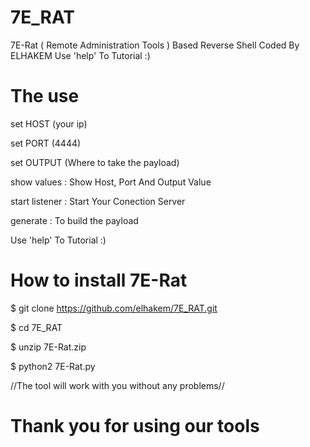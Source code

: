 # 7E_RAT

7E-Rat ( Remote Administration Tools ) Based Reverse Shell Coded By ELHAKEM Use 'help' To Tutorial :)

# The use

set HOST (your ip) 

set PORT (4444)

set OUTPUT (Where to take the payload)

show values    : Show Host, Port And Output Value

start listener    : Start Your Conection Server 

generate        : To build the payload 

Use 'help' To Tutorial :)

# How to install 7E-Rat

$ git clone https://github.com/elhakem/7E_RAT.git

$ cd 7E_RAT

$ unzip 7E-Rat.zip

$ python2 7E-Rat.py

//The tool will work with you without any problems//

# Thank you for using our tools 
